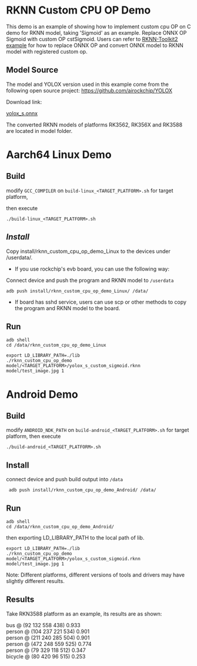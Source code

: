 # RKNN Custom CPU OP Demo
This demo is an example of showing how to implement custom cpu OP on C demo for RKNN model, taking 'Sigmoid' as an example. Replace ONNX OP Sigmoid with custom OP cstSigmoid. Users can refer to [RKNN-Toolkit2 example](https://github.com/airockchip/rknn-toolkit2/tree/master/rknn-toolkit2/examples/functions/custom_op/non-onnx_standard) for how to replace ONNX OP and convert ONNX model to RKNN model with registered custom op.

## Model Source
The model and YOLOX version used in this example come from the following open source project:
https://github.com/airockchip/YOLOX

Download link:

[yolox_s.onnx](https://ftrg.zbox.filez.com/v2/delivery/data/ec1c6f44f8c24155875ac5bce7aa6b3c/examples/yolox/yolox_s.onnx)

The converted RKNN models of platforms RK3562, RK356X and RK3588 are located in model folder.

# Aarch64 Linux Demo

## Build

modify `GCC_COMPILER` on `build-linux_<TARGET_PLATFORM>.sh` for target platform,

then execute

```
./build-linux_<TARGET_PLATFORM>.sh
```

## *Install*

Copy install/rknn_custom_cpu_op_demo_Linux  to the devices under /userdata/.

- If you use rockchip's evb board, you can use the following way:

Connect device and push the program and RKNN model to `/userdata`

```
adb push install/rknn_custom_cpu_op_demo_Linux/ /data/
```

- If board has sshd service, users can use scp or other methods to copy the program and RKNN model to the board.

## Run

```
adb shell
cd /data/rknn_custom_cpu_op_demo_Linux
```

```shell
export LD_LIBRARY_PATH=./lib
./rknn_custom_cpu_op_demo model/<TARGET_PLATFORM>/yolox_s_custom_sigmoid.rknn model/test_image.jpg 1
```

# Android Demo

## Build

modify `ANDROID_NDK_PATH` on `build-android_<TARGET_PLATFORM>.sh` for target platform, then execute

```
./build-android_<TARGET_PLATFORM>.sh
```

## Install

connect device and push build output into `/data`

```
 adb push install/rknn_custom_cpu_op_demo_Android/ /data/
```

## Run

```
adb shell
cd /data/rknn_custom_cpu_op_demo_Android/
```

then exporting LD_LIBRARY_PATH to the local path of lib.

```
export LD_LIBRARY_PATH=./lib
./rknn_custom_cpu_op_demo model/<TARGET_PLATFORM>/yolox_s_custom_sigmoid.rknn model/test_image.jpg 1
```

Note: Different platforms, different versions of tools and drivers may have slightly different results.

## Results

Take RKN3588 platform as an example, its results are as shown:

bus @ (92 132 558 438) 0.933  
person @ (104 237 221 534) 0.901  
person @ (211 240 285 504) 0.901  
person @ (472 248 559 525) 0.774  
person @ (79 329 118 512) 0.347  
bicycle @ (80 420 96 515) 0.253